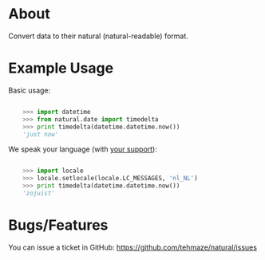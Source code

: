 About
=====

Convert data to their natural (natural-readable) format.

Example Usage
=============

Basic usage:

```python

    >>> import datetime
    >>> from natural.date import timedelta
    >>> print timedelta(datetime.datetime.now())
    'just now'
```

We speak your language (with [your support](wiki/translate)):

```python

    >>> import locale
    >>> locale.setlocale(locale.LC_MESSAGES, 'nl_NL')
    >>> print timedelta(datetime.datetime.now())
    'zojuist'
```

Bugs/Features
=============

You can issue a ticket in GitHub: https://github.com/tehmaze/natural/issues
